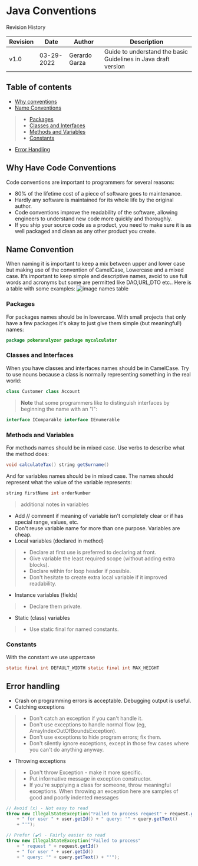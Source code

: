 
# Java Conventions

Revision History

| Revision | Date    | Author | Description | 
| ------------- | ------- | ---- | ------ | 
| v1.0 | 03-29-2022 | Gerardo Garza| Guide to understand the basic Guidelines in Java draft version |

## Table of contents
 * [Why conventions](#why-have-code-conventions)
 * [Name Conventions](#name-convention)
 > * [Packages](#packages)
 > * [Classes and Interfaces](#classes-and-interfaces)
 > * [Methods and Variables](#methods-and-variables) 
 > * [Constants](#constants)
 * [Error Handling](#error-handling)
## Why Have Code Conventions

Code conventions are important to programmers for several reasons:

- 80% of the lifetime cost of a piece of software goes to maintenance.
- Hardly any software is maintained for its whole life by the original author.
- Code conventions improve the readability of the software, allowing engineers to understand new code more quickly and thoroughly.
- If you ship your source code as a product, you need to make sure it is as well packaged and clean as any other product you create.

## Name Convention
When naming it is important to keep a mix between upper and lower case but making use of the convention of CamelCase, Lowercase and a mixed case.
It’s important to keep simple and descriptive names, avoid to use full words and acronyms but some are permitted like DAO,URL,DTO etc..
Here is a table with some examples:
![image names table]()

### Packages

For packages names should be in lowercase. With small projects that only have a few packages it's okay to just give them simple (but meaningful!) names:

```java
package pokeranalyzer package mycalculator
```

### Classes and Interfaces

When you have classes and interfaces names should be in CamelCase. Try to use nouns because a class is normally representing something in the real world:

```java
class Customer class Account
```
> **Note** that some programmers like to distinguish interfaces by beginning the name with an "I":

```java
interface IComparable interface IEnumerable
```

###	Methods and Variables

For methods names should be in mixed case. Use verbs to describe what the method does:
```java
void calculateTax() string getSurname()
```
And for variables names should be in mixed case. The names should represent what the value of the variable represents:
```java
string firstName int orderNumber
```

> additional notes in variables
- Add // comment if meaning of variable isn't completely clear or if has special range, values, etc.
- Don't reuse variable name for more than one purpose. Variables are cheap.
- Local variables (declared in method)
> - Declare at first use is preferred to declaring at front.
> -	Give variable the least required scope (without adding extra blocks).
> -	Declare within for loop header if possible.
> - Don't hesitate to create extra local variable if it improved readability.
- Instance variables (fields)
> -	Declare them private.
- Static (class) variables
> -	Use static final for named constants.

###	Constants
With the constant we use uppercase 
```java
static final int DEFAULT_WIDTH static final int MAX_HEIGHT
```
## Error handling

-	Crash on programming errors is acceptable. Debugging output is useful.
-	Catching exceptions
> -	Don't catch an exception if you can't handle it.
> -	Don't use exceptions to handle normal flow (eg, ArrayIndexOutOfBoundsException).
> -	Don't use exceptions to hide program errors; fix them.
> -	Don't silently ignore exceptions, except in those few cases where you can't do anything anyway.
-	Throwing exceptions
> -	Don't throw Exception - make it more specific.
> -	Put informative message in exception constructor.
> -	If you're supplying a class for someone, throw meaningful exceptions.
When throwing an exception here are samples of good and poorly indented messages
```java
// Avoid (x) - Not easy to read
throw new IllegalStateException("Failed to process request" + request.getId()
    + " for user " + user.getId() + " query: '" + query.getText()
    + "'");

// Prefer (✔️) - Fairly easier to read
throw new IllegalStateException("Failed to process"
    + " request " + request.getId()
    + " for user " + user.getId()
    + " query: '" + query.getText() + "'");
```
